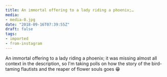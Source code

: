 ```yaml
---
title: An immortal offering to a lady riding a phoenix;…
media:
- media-0.jpg
date: "2018-09-16T07:39:55Z"
draft: false
tags:
- imported
- from-instagram
---
```

An immortal offering to a lady riding a phoenix; it was missing almost all context in the description, so I'm taking polls on how the story of the bird-taming flautists and the reaper of flower souls goes 😁
